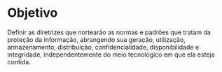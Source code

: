 # Objetivo

Definir as diretrizes que nortearão as normas e padrões que tratam da proteção da informação, abrangendo sua geração, utilização, armazenamento, distribuição, confidencialidade, disponibilidade e integridade, independentemente do meio tecnológico em que ela esteja contida.